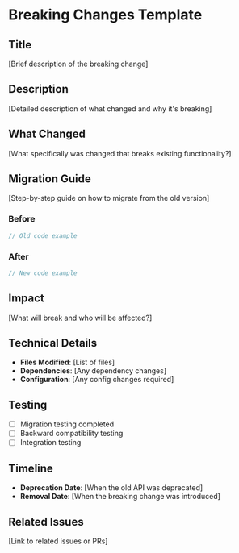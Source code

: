 # Breaking Changes Template

## Title
[Brief description of the breaking change]

## Description
[Detailed description of what changed and why it's breaking]

## What Changed
[What specifically was changed that breaks existing functionality?]

## Migration Guide
[Step-by-step guide on how to migrate from the old version]

### Before
```javascript
// Old code example
```

### After
```javascript
// New code example
```

## Impact
[What will break and who will be affected?]

## Technical Details
- **Files Modified**: [List of files]
- **Dependencies**: [Any dependency changes]
- **Configuration**: [Any config changes required]

## Testing
- [ ] Migration testing completed
- [ ] Backward compatibility testing
- [ ] Integration testing

## Timeline
- **Deprecation Date**: [When the old API was deprecated]
- **Removal Date**: [When the breaking change was introduced]

## Related Issues
[Link to related issues or PRs] 